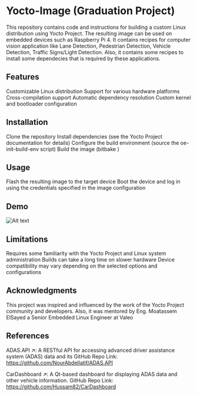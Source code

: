 # Yocto-Image (Graduation Project)
This repository contains code and instructions for building a custom Linux distribution using Yocto Project. The resulting image can be used on embedded devices such as Raspberry Pi 4. It contains recipes for computer vision application like Lane Detection, Pedestrian Detection, Vehicle Detection, Traffic Signs/Light Detection. Also, it contains some recipes to install some dependecies that is required by these applications.

## Features
Customizable Linux distribution
Support for various hardware platforms
Cross-compilation support
Automatic dependency resolution
Custom kernel and bootloader configuration
## Installation
Clone the repository
Install dependencies (see the Yocto Project documentation for details)
Configure the build environment (source the oe-init-build-env script)
Build the image (bitbake <image-name>)
## Usage
Flash the resulting image to the target device
Boot the device and log in using the credentials specified in the image configuration

## Demo
![Alt text](https://drive.google.com/file/d/11ztduhAdvdS94qrDeQF4aJ3HlVZTIkJh/view?usp=drive_link)

## Limitations
Requires some familiarity with the Yocto Project and Linux system administration
Builds can take a long time on slower hardware
Device compatibility may vary depending on the selected options and configurations
## Acknowledgments
This project was inspired and influenced by the work of the Yocto Project community and developers.
Also, it was mentored by Eng. Moatassem ElSayed a Senior Embedded Linux Engineer at Valeo

## References
ADAS.API ↗: A RESTful API for accessing advanced driver assistance system (ADAS) data and its GitHub Repo Link: https://github.com/NourAbdellatif/ADAS.API

CarDashboard ↗: A Qt-based dashboard for displaying ADAS data and other vehicle information.
GitHub Repo Link: https://github.com/Hussam82/CarDashboard
